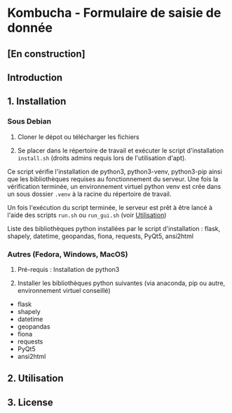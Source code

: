 # Kombucha - Formulaire de saisie de donnée
## [En construction]
## Introduction
## 1. Installation
### Sous Debian
1. Cloner le dépot ou télécharger les fichiers

2. Se placer dans le répertoire de travail et exécuter le script d'installation `install.sh` (droits admins requis lors de l'utilisation d'apt).

Ce script vérifie l'installation de python3, python3-venv, python3-pip ainsi que les bibliothèques requises au fonctionnement du serveur. Une fois la vérification terminée, un environnement virtuel python venv est crée dans un sous dossier `.venv` à la racine du répertoire de travail. 

Un fois l'exécution du script terminée, le serveur est prêt à être lancé à l'aide des scripts `run.sh` ou `run_gui.sh` (voir [Utilisation](#2-utilisation))

Liste des bibliothèques python installées par le script d'installation : flask, shapely, datetime, geopandas, fiona, requests, PyQt5, ansi2html

### Autres (Fedora, Windows, MacOS)

1. Pré-requis : Installation de python3

2. Installer les bibliothèques python suivantes (via anaconda, pip ou autre, environnement virtuel conseillé)
- flask
- shapely
- datetime
- geopandas
- fiona
- requests
- PyQt5
- ansi2html

## 2. Utilisation



## 3. License
